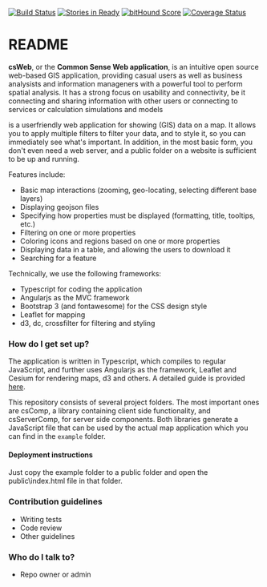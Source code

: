 [![Build Status](https://travis-ci.org/TNOCS/csWeb.svg?branch=master)](https://travis-ci.org/TNOCS/csWeb)
[![Stories in Ready](https://badge.waffle.io/tnocs/csweb.png?label=ready&title=Ready)](https://waffle.io/tnocs/csweb)
[![bitHound Score](https://www.bithound.io/github/TNOCS/csWeb/badges/score.svg)](https://www.bithound.io/github/TNOCS/csWeb/layer-sources-renders)
[![Coverage Status](https://coveralls.io/repos/TNOCS/csWeb/badge.svg?branch=development)](https://coveralls.io/r/TNOCS/csWeb?branch=development)

# README #

**csWeb**, or the **Common Sense Web application**, is an intuitive open source web-based GIS application, providing casual users as well as business analysists and information manageners with a powerful tool to perform spatial analysis. It has a strong focus on usability and connectivity, be it connecting and sharing information with other users or connecting to services or calculation simulations and models

is a userfriendly web application for showing (GIS) data on a map. It allows you to apply multiple filters to filter your data, and to style it, so you can immediately see what's important. In addition, in the most basic form, you don't even need a web server, and a public folder on a website is sufficient to be up and running.

Features include:
* Basic map interactions (zooming, geo-locating, selecting different base layers)
* Displaying geojson files
* Specifying how properties must be displayed (formatting, title, tooltips, etc.)
* Filtering on one or more properties
* Coloring icons and regions based on one or more properties
* Displaying data in a table, and allowing the users to download it
* Searching for a feature

Technically, we use the following frameworks:
* Typescript for coding the application
* Angularjs as the MVC framework
* Bootstrap 3 (and fontawesome) for the CSS design style
* Leaflet for mapping
* d3, dc, crossfilter for filtering and styling

### How do I get set up? ###

The application is written in Typescript, which compiles to regular JavaScript, and further uses Angularjs as the framework, Leaflet and Cesium for rendering maps, d3 and others. A detailed guide is provided [here](https://github.com/TNOCS/csWeb/wiki/Getting-started).

This repository consists of several project folders. The  most important ones are csComp, a library containing client side functionality, and csServerComp, for server side components. Both libraries generate a JavaScript file that can be used by the actual map application which you can find in the `example` folder.

#### Deployment instructions ####

Just copy the example folder to a public folder and open the public\index.html file in that folder.

### Contribution guidelines ###

* Writing tests
* Code review
* Other guidelines

### Who do I talk to? ###

* Repo owner or admin
